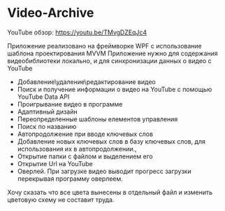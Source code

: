 # Video-Archive

YouTube обзор: https://youtu.be/TMvgDZEqJc4

Приложение реализовано на фреймворке WPF с использование шаблона проектирования MVVM
Приложение нужно для содержания видеобиблиотеки локально, и для синхронизации данных о видео с YouTube

  - Добавление\удаление\редактирование видео
  - Поиск и получение информации о видео на YouTube с помощью YouTube Data API
  - Проигрывание видео в программе
  - Адаптивный дизайн
  - Переопределенные шаблоны елементов управления
  - Поиск по названию
  - Автопродолжение при вводе ключевых слов
  - Добавление новых ключевых слов в базу ключевых слов, для использования их в автопродолжении.,
  - Открытие папки с файлом и выделением его
  - Открытие Url на YouTube
  - Оверлей. При загрузке видео выводит прогресс загрузки перекрывая программу оверлеем.
  
Хочу сказать что все цвета вынесены в отдельный файл и изменить цветовую схему не составит труда.
